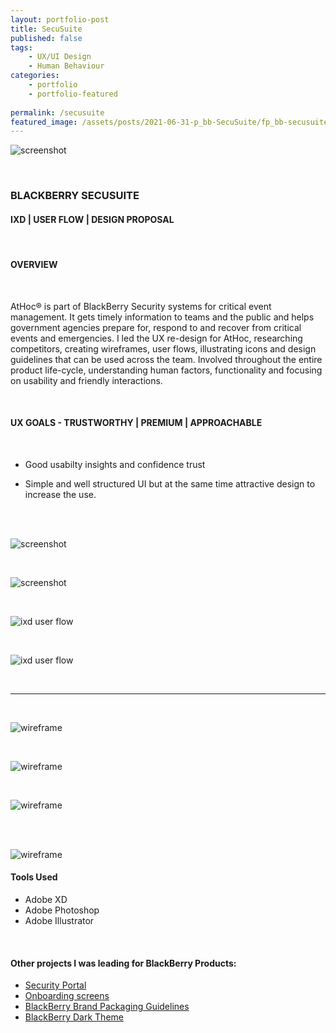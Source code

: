 ```yaml
---
layout: portfolio-post
title: SecuSuite
published: false
tags: 
    - UX/UI Design
    - Human Behaviour
categories:
    - portfolio
    - portfolio-featured
    
permalink: /secusuite
featured_image: /assets/posts/2021-06-31-p_bb-SecuSuite/fp_bb-secusuite.png
---
```


![screenshot](assets/posts/2021-06-31-p_bb-SecuSuite/ScreenShot-website.png "screenshot")


<br>


### BLACKBERRY SECUSUITE


#### IXD | USER FLOW | DESIGN PROPOSAL 

<br>

#### OVERVIEW

<br>

AtHoc® is part of BlackBerry Security systems for critical event management. It gets timely information to teams and the public and helps government agencies prepare for, respond to and recover from critical events and emergencies.
I led the UX re-design for AtHoc, researching competitors, creating wireframes, user flows, illustrating icons and design guidelines that can be used across the team. Involved throughout the entire product life-cycle, understanding human factors, functionality and focusing on usability and friendly interactions. 

<br>


#### UX GOALS - TRUSTWORTHY | PREMIUM | APPROACHABLE

<br>

-  Good usabilty insights and confidence trust

-  Simple and well structured UI but at the same time attractive design to increase the use.


<br>
<br>



![screenshot](assets/posts/2021-06-31-p_bb-SecuSuite/1-SecuSuite-Review.png "screenshot")

<br>

![screenshot](assets/posts/2021-06-31-p_bb-SecuSuite/2-SecuSuite-goals.png "screenshot")



<br>

![ixd user flow](assets/posts/2021-06-31-p_bb-SecuSuite/2-SecuSuite-requirment.png "ixd user flow")


<br>



![ixd user flow](assets/posts/2021-06-31-p_bb-SecuSuite/2-SecuSuite-userflow.png "ixd user flow")

<br>


__________________________

<br>

![wireframe](assets/posts/2021-06-31-p_bb-SecuSuite/2-SecuSuite-Mobile-contacts.png "wireframe")


<br>



![wireframe](assets/posts/2021-06-31-p_bb-SecuSuite/2-SecuSuite-Mobile-spec.png "wireframe")

<br>


![wireframe](assets/posts/2021-06-31-p_bb-SecuSuite/3-SecuSuite-Desktop.png "wireframe")

<br>

<br>

![wireframe](assets/posts/2021-06-31-p_bb-SecuSuite/ScreenShot2021.png "wireframe")






#### Tools Used 

-  Adobe XD 
-  Adobe Photoshop
-  Adobe Illustrator 


<br>

#### Other projects I was leading for BlackBerry Products:


- [Security Portal](/design-guidelines)
- [Onboarding screens](/empty-data)
- [BlackBerry Brand Packaging Guidelines](/bb-brand) 
- [BlackBerry Dark Theme](/dark-theme) 
